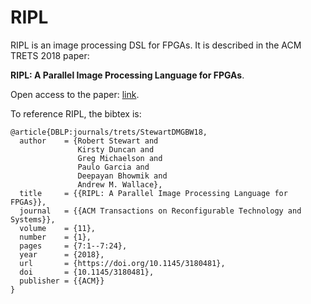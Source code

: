 # RIPL

RIPL is an image processing DSL for FPGAs. It is described in the ACM
TRETS 2018 paper:

__RIPL: A Parallel Image Processing Language for FPGAs__.

Open access to the paper: [link](http://www.macs.hw.ac.uk/~rs46/papers/trets2018/trets-2018.pdf).

To reference RIPL, the bibtex is:

    @article{DBLP:journals/trets/StewartDMGBW18,
      author    = {Robert Stewart and
                   Kirsty Duncan and
                   Greg Michaelson and
                   Paulo Garcia and
                   Deepayan Bhowmik and
                   Andrew M. Wallace},
      title     = {{RIPL: A Parallel Image Processing Language for FPGAs}},
      journal   = {{ACM Transactions on Reconfigurable Technology and Systems}},
      volume    = {11},
      number    = {1},
      pages     = {7:1--7:24},
      year      = {2018},
      url       = {https://doi.org/10.1145/3180481},
      doi       = {10.1145/3180481},
      publisher = {{ACM}}
    }

